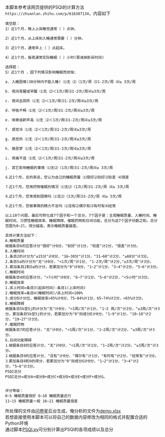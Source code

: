本脚本参考该网页提供的PSQI的计算方法`https://zhuanlan.zhihu.com/p/616387134`，内容如下  
```
填空题：
1）近1个月，晚上上床睡觉通常（ ）点钟。

2）近1个月，从上床到入睡通常需要（ ）分钟。

3）近1个月，通常早上（ ）点起床。

4）近1个月，每夜通常实际睡眠（ ）小时(需减掉卧床时间)

选择题：
5）近1个月 ，因下列情况影响睡眠而烦恼:

a. 入睡困难(30分钟内不能入睡) ⑴无 ⑵〈1次/周 ⑶1-2次/周 ⑷≥ 3次/周

b. 夜间易醒或早醒 ⑴无 ⑵＜1次/周⑶1-2次/周⑷≥3次/周

c. 夜间去厕所 ⑴无 ⑵＜1次/周⑶1-2次/周⑷≥3次/周

d. 呼吸不畅 ⑴无 ⑵＜1次/周⑶1-2次/周⑷≥3次/周

e. 咳嗽或鼾声高 ⑴无 ⑵＜1次/周⑶1-2次/周⑷≥3次/周

f. 感觉冷 ⑴无 ⑵＜1次/周⑶1-2次/周⑷≥3次/周

g. 感觉热 ⑴无 ⑵＜1次/周⑶1-2次/周⑷≥3次/周

h. 做恶梦 ⑴无 ⑵＜1次/周⑶1-2次/周⑷≥3次/周

i. 疼痛不适 ⑴无 ⑵＜1次/周⑶1-2次/周⑷≥3次/周

j. 其它影响睡眠的事情 ⑴无⑵〈1次/周⑶1-2次/周⑷≥ 3次/周

⒍近1个月，总的来说，您认为自己的睡眠质量 ⑴很好⑵较好⑶较差 ⑷很差

⒎近1个月，您用药物催眠的情况 ⑴无⑵〈1次/周⑶1-2次/周 ⑷≥ 3次/周

⒏近1个月，您常感到困倦吗 ⑴无⑵〈1次/周⑶1-2次/周 ⑷≥ 3次/周

⒐近1个月，您做事情的精力不足吗 ⑴没有⑵偶尔有⑶有时有⑷经常

以上18个问题，最后可转化成7个因子和一个总分，7个因子是：主观睡眠质量、入睡时间、睡眠时间、习惯性睡眠效率、睡眠障碍、催眠药物和日间功能，总分为这7个因子份数之和。总分范围为0~2l，得分越高，表示睡眠质量越差。

具体计算方法如下：
A.睡眠质量
根据条目6的应答计分"很好"计0分，"较好"计1分，"较差"计2分，"很差"计3分。
B.入睡时间
1.条目2的计分为"≤15分"计0分，"16~30分"计1分，"31~60"计2分，"≥60分"计3分。
2.条目5a的计分为"无"计0分，"<1次/周"计1分, "1-2次/周"计2分,"≥3次/周"计3分。
3.累加条目2和5a的计分，若累加分为"0"计0分，"1~2"计1分，"3~4"计2分，"5~6"计3分。
C.睡眠时间
根据条目4的应答计分，">7小时"计0分，"6~7"计1分，"5~6"计2分，"<5小时"计3分。
D.睡眠效率
1.床上时间=条目3(起床时间)-条目1(上床时间)
2.睡眠效率=条目4(睡眠时间)/床上时间×100%
3.成分D计分位，睡眠效率>85%计0分，75~84%计1分，65~74%计2分，<65%计3分。
E.睡眠障碍
根据条目5b至5j的计分为"无"计0分，"<1周/次"计1分，"1~2 周/次"计2分，"≥3周/次"计3分。累加条目5b至5j的计分，若累加分为"0"则成分E计0分，"1~9"计1分，"10~18"计2分，"19~27"计3分。
F.催眠药物
根据条目7的应答计分，"无"计0分，"<1周/次"计1分，"1~2周/次"计2分，"≥3周/次"计3分。
G.日间功能障碍
⒈根据条目8的应答计分，"无"计0分，"<1周/次"计1分，"1~2周/次"计2分，"≥3周/次"计3分。
⒉根据条目9的应答计分，"没有"计0分，"偶尔有"计1分，"有时有"计2分，"经常有"计3分。
⒊累加条目8和9的得分，若累加分为"0"则成分G计0分，"1~2"计1分，"3~4"计2分，"5~6"计3分。
PSQI总分
PSQI总分=成分A+成分B+成分C+成分D+成分E+成分F+成分G。


评分等级：
0~5 睡眠质量很好 6~10 睡眠质量还行
11~15 睡眠质量一般 16~21 睡眠质量很差
```
所处理的文件由[问卷星](https://www.wjx.cn/)后台生成，俺分析的文件为[demo.xlsx](https://github.com/LelouchLiLucifer/Python_script/blob/master/Pittsburgh_sleep_quality_index/demo.xlsx)   
若想直接使用本脚本可以将自己的数据内容修改为相同的格式并配置合适的Python环境       
通过脚本[PSQI.py](https://github.com/LelouchLiLucifer/Python_script/blob/master/Pittsburgh_sleep_quality_index/PSQI.py)可分别计算出PSQI的各项成绩以及总分
